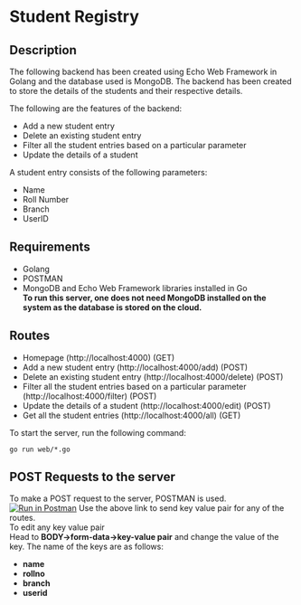 # Student Registry
## Description
The following backend has been created using Echo Web Framework in Golang and the database used is MongoDB.
The backend has been created to store the details of the students and their respective details.

The following are the features of the backend:
* Add a new student entry
* Delete an existing student entry
* Filter all the student entries based on a particular parameter
* Update the details of a student

A student entry consists of the following parameters:
* Name
* Roll Number
* Branch
* UserID

## Requirements
* Golang 
* POSTMAN 
* MongoDB and Echo Web Framework libraries installed in Go\
**To run this server, one does not need MongoDB installed on the system as the database is stored on the cloud.**

## Routes
* Homepage (http://localhost:4000)  (GET)
* Add a new student entry (http://localhost:4000/add)  (POST)
* Delete an existing student entry (http://localhost:4000/delete)  (POST)
* Filter all the student entries based on a particular parameter (http://localhost:4000/filter)  (POST)
* Update the details of a student (http://localhost:4000/edit)  (POST)
* Get all the student entries (http://localhost:4000/all)  (GET)

To start the server, run the following command:
```shell
go run web/*.go
```

## POST Requests to the server
To make a POST request to the server, POSTMAN is used. \
[![Run in Postman](https://run.pstmn.io/button.svg)](https://god.postman.co/run-collection/d1f5d4bfd4a7c4c08d81?action=collection%2Fimport)
Use the above link to send key value pair for any of the routes.\
To edit any key value pair \
Head to **BODY->form-data->key-value pair** and change the value of the key.
The name of the keys are as follows:
* **name**
* **rollno**
* **branch**
* **userid**




